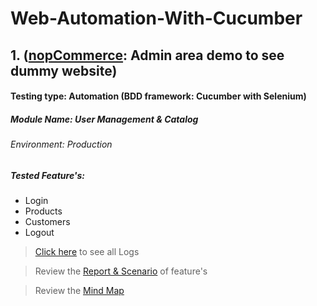 # Web-Automation-With-Cucumber

 ## 1. ([nopCommerce](https://admin-demo.nopcommerce.com/login): Admin area demo to see dummy website)
 #### Testing type: Automation (BDD framework: Cucumber with Selenium)
 ##### Module Name: User Management & Catalog
 ###### Environment: Production
  ##### Tested Feature's:
- Login
- Products
- Customers
- Logout

>[Click here](https://drive.google.com/file/d/1c_PbKS7aplbAnXSaETNJpbWVCtpFNN0k/view?usp=share_link) to see all Logs

>Review the [Report & Scenario](https://mehedihassanfaysal.github.io/Web-Automation-With-Cucumber/) of feature's

> Review the [Mind Map](https://drive.google.com/file/d/1dOBep9432477tbko8FcZzpu_lliFzSSN/view?usp=share_link)
